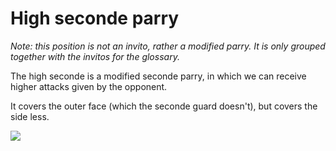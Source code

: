 # High seconde parry

*Note: this position is not an invito, rather a modified parry. It is only grouped together with the invitos for the glossary.*

The high seconde is a modified seconde parry, in which we can receive higher attacks given by the opponent.

It covers the outer face (which the seconde guard doesn't), but covers the side less.

![](resource:assets/images/magas_szekond.png)
